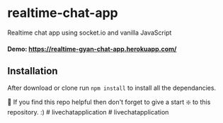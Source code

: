 # realtime-chat-app
Realtime chat app using socket.io and vanilla JavaScript

#### Demo: https://realtime-gyan-chat-app.herokuapp.com/

## Installation 
After download or clone run `npm install` to install all the dependancies.

🙏 If you find this repo helpful then don't forget to give a start ❇️ to this repository. :)
#   l i v e c h a t a p p l i c a t i o n  
 #   l i v e c h a t a p p l i c a t i o n  
 